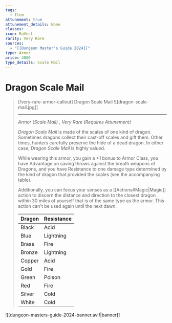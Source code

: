 ```yaml
---
tags:
  - Item
attunement: true
attunement_details: None
classes: 
icon: RaVest
rarity: Very Rare
sources:
  - "[[Dungeon Master's Guide 2024]]"
type: Armor
price: 4000
type_details: Scale Mail
---
```

# Dragon Scale Mail
>[!very-rare-armor-callout] Dragon Scale Mail
>![[dragon-scale-mail.jpg]]
>
>- - -
>_Armor (Scale Mail) , Very Rare (Requires Attunement)_
>
>_Dragon Scale Mail_ is made of the scales of one kind of dragon. Sometimes dragons collect their cast-off scales and gift them. Other times, hunters carefully preserve the hide of a dead dragon. In either case, _Dragon Scale Mail_ is highly valued.
>
>While wearing this armor, you gain a +1 bonus to Armor Class, you have Advantage on saving throws against the breath weapons of Dragons, and you have Resistance to one damage type determined by the kind of dragon that provided the scales (see the accompanying table).
>
>Additionally, you can focus your senses as a [[Actions#Magic\|Magic]] action to discern the distance and direction to the closest dragon within 30 miles of yourself that is of the same type as the armor. This action can't be used again until the next dawn.
>
>|Dragon|Resistance|
>|---|---|
>|Black|Acid|
>|Blue|Lightning|
>|Brass|Fire|
>|Bronze|Lightning|
>|Copper|Acid|
>|Gold|Fire|
>|Green|Poison|
>|Red|Fire|
>|Silver|Cold|
>|White|Cold|
>


![[dungeon-masters-guide-2024-banner.avif|banner]]